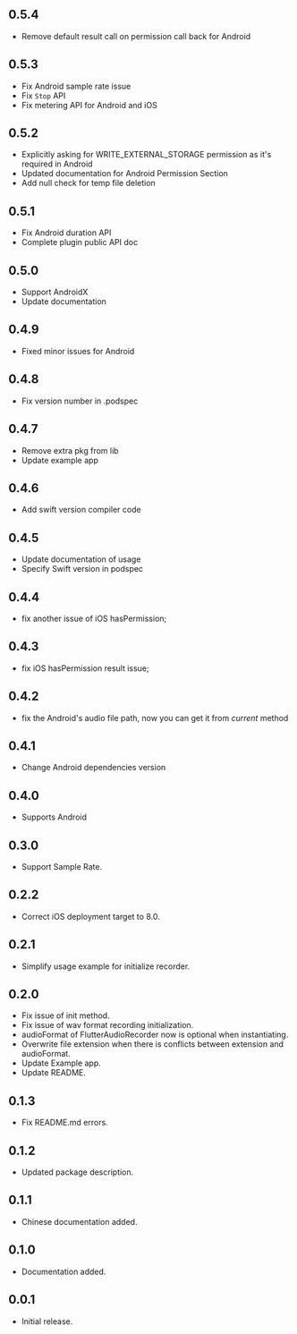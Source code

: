 ## 0.5.4
* Remove default result call on permission call back for Android

## 0.5.3
* Fix Android sample rate issue
* Fix `Stop` API
* Fix metering API for Android and iOS

## 0.5.2
* Explicitly asking for WRITE_EXTERNAL_STORAGE permission as it's required in Android
* Updated documentation for Android Permission Section
* Add null check for temp file deletion

## 0.5.1
* Fix Android duration API
* Complete plugin public API doc

## 0.5.0
* Support AndroidX
* Update documentation

## 0.4.9
* Fixed minor issues for Android

## 0.4.8
* Fix version number in .podspec

## 0.4.7
* Remove extra pkg from lib
* Update example app

## 0.4.6
* Add swift version compiler code

## 0.4.5
* Update documentation of usage
* Specify Swift version in podspec

## 0.4.4
* fix another issue of iOS hasPermission;

## 0.4.3
* fix iOS hasPermission result issue;

## 0.4.2
* fix the Android's audio file path, now you can get it from *current* method

## 0.4.1

* Change Android dependencies version

## 0.4.0

* Supports Android

## 0.3.0

* Support Sample Rate.


## 0.2.2

* Correct iOS deployment target to 8.0.


## 0.2.1

* Simplify usage example for initialize recorder.

## 0.2.0

* Fix issue of init method.
* Fix issue of wav format recording initialization.
* audioFormat of FlutterAudioRecorder now is optional when instantiating.
* Overwrite file extension when there is conflicts between extension and audioFormat.
* Update Example app.
* Update README.

## 0.1.3

* Fix README.md errors.

## 0.1.2

* Updated package description.

## 0.1.1

* Chinese documentation added.

## 0.1.0

* Documentation added.

## 0.0.1

* Initial release.
